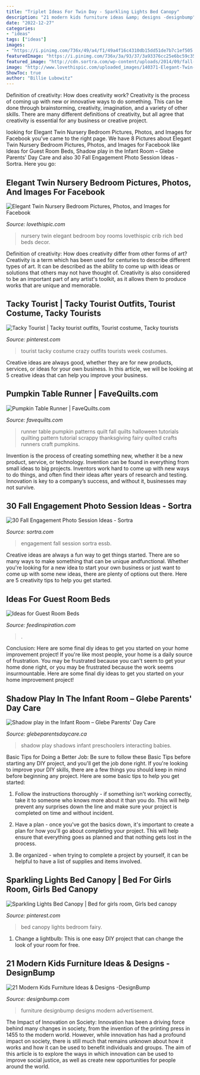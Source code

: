```yaml
---
title: "Triplet Ideas For Twin Day - Sparkling Lights Bed Canopy"
description: "21 modern kids furniture ideas &amp; designs -designbump"
date: "2022-12-27"
categories:
- "ideas"
tags: ["ideas"]
images:
- "https://i.pinimg.com/736x/49/a4/f1/49a4f16c4310db15dd51de7b7c1ef505.jpg"
featuredImage: "https://i.pinimg.com/736x/3a/93/37/3a93376cc25e6bc59c3582ede25c62b9.jpg"
featured_image: "http://cdn.sortra.com/wp-content/uploads/2014/09/fall-engagement-photo-ideas27.jpg"
image: "http://www.lovethispic.com/uploaded_images/140371-Elegant-Twin-Nursery-Bedroom.jpg"
ShowToc: true
author: "Billie Lubowitz"
---
```



Definition of creativity: How does creativity work?
Creativity is the process of coming up with new or innovative ways to do something. This can be done through brainstorming, creativity, imagination, and a variety of other skills. There are many different definitions of creativity, but all agree that creativity is essential for any business or creative project.

	

		
looking for Elegant Twin Nursery Bedroom Pictures, Photos, and Images for Facebook you've came to the right page. We have 8 Pictures about Elegant Twin Nursery Bedroom Pictures, Photos, and Images for Facebook like Ideas for Guest Room Beds, Shadow play in the Infant Room – Glebe Parents&#039; Day Care and also 30 Fall Engagement Photo Session Ideas - Sortra. Here you go:
		
    
## Elegant Twin Nursery Bedroom Pictures, Photos, And Images For Facebook

<img loading=lazy src="http://www.lovethispic.com/uploaded_images/140371-Elegant-Twin-Nursery-Bedroom.jpg" onerror="this.onerror=null;this.src='https://tse4.mm.bing.net/th?id=OIP.9g9i2FiXbUxHoAI9LqV-CAHaKN&amp;pid=15.1';" alt="Elegant Twin Nursery Bedroom Pictures, Photos, and Images for Facebook">

_Source: lovethispic.com_

>nursery twin elegant bedroom boy rooms lovethispic crib rich bed beds decor. 

	

Definition of creativity: How does creativity differ from other forms of art?
Creativity is a term which has been used for centuries to describe different types of art. It can be described as the ability to come up with ideas or solutions that others may not have thought of. Creativity is also considered to be an important part of any artist's toolkit, as it allows them to produce works that are unique and memorable.

    
## Tacky Tourist | Tacky Tourist Outfits, Tourist Costume, Tacky Tourists

<img loading=lazy src="https://i.pinimg.com/736x/3a/93/37/3a93376cc25e6bc59c3582ede25c62b9.jpg" onerror="this.onerror=null;this.src='https://tse2.mm.bing.net/th?id=OIP.wWJoobPaVdV4FjRvpQaplgHaJ3&amp;pid=15.1';" alt="Tacky Tourist | Tacky tourist outfits, Tourist costume, Tacky tourists">

_Source: pinterest.com_

>tourist tacky costume crazy outfits tourists week costumes. 

	

Creative ideas are always good, whether they are for new products, services, or ideas for your own business. In this article, we will be looking at 5 creative ideas that can help you improve your business.

    
## Pumpkin Table Runner | FaveQuilts.com

<img loading=lazy src="https://irepo.primecp.com/2015/07/229610/Pumpkin-Table-Runner_Large600_ID-1105676.jpg?v=1105676" onerror="this.onerror=null;this.src='https://tse4.mm.bing.net/th?id=OIP.5H5XHBSCmoNsHexpHifilwHaJ6&amp;pid=15.1';" alt="Pumpkin Table Runner | FaveQuilts.com">

_Source: favequilts.com_

>runner table pumpkin patterns quilt fall quilts halloween tutorials quilting pattern tutorial scrappy thanksgiving fairy quilted crafts runners craft pumpkins. 

	

Invention is the process of creating something new, whether it be a new product, service, or technology. Invention can be found in everything from small ideas to big projects. Inventors work hard to come up with new ways to do things, and often find their ideas after years of research and testing. Innovation is key to a company’s success, and without it, businesses may not survive.

    
## 30 Fall Engagement Photo Session Ideas - Sortra

<img loading=lazy src="http://cdn.sortra.com/wp-content/uploads/2014/09/fall-engagement-photo-ideas27.jpg" onerror="this.onerror=null;this.src='https://tse3.mm.bing.net/th?id=OIP.Xxujw3jTs1HSCu72j0BckwHaLL&amp;pid=15.1';" alt="30 Fall Engagement Photo Session Ideas - Sortra">

_Source: sortra.com_

>engagement fall session sortra essb. 

	

Creative ideas are always a fun way to get things started. There are so many ways to make something that can be unique andfunctional. Whether you're looking for a new idea to start your own business or just want to come up with some new ideas, there are plenty of options out there. Here are 5 creativity tips to help you get started.

    
## Ideas For Guest Room Beds

<img loading=lazy src="https://www.feedinspiration.com/wp-content/uploads/2019/06/Guest-Room-Beds.jpg" onerror="this.onerror=null;this.src='https://tse2.mm.bing.net/th?id=OIP.yrAkjvkPI0Nl9VLQTfo4AgHaEK&amp;pid=15.1';" alt="Ideas for Guest Room Beds">

_Source: feedinspiration.com_

>. 

	

Conclusion: Here are some final diy ideas to get you started on your home improvement project!
If you're like most people, your home is a daily source of frustration. You may be frustrated because you can't seem to get your home done right, or you may be frustrated because the work seems insurmountable. Here are some final diy ideas to get you started on your home improvement project!

    
## Shadow Play In The Infant Room – Glebe Parents&#039; Day Care

<img loading=lazy src="http://glebeparentsdaycare.ca/wp-content/uploads/2016/04/shadows_03.jpg" onerror="this.onerror=null;this.src='https://tse2.mm.bing.net/th?id=OIP.0uH8vH1glRWQZ2DzYXayCAHaLF&amp;pid=15.1';" alt="Shadow play in the Infant Room – Glebe Parents&#039; Day Care">

_Source: glebeparentsdaycare.ca_

>shadow play shadows infant preschoolers interacting babies. 

	

Basic Tips for Doing a Better Job: Be sure to follow these Basic Tips before starting any DIY project, and you'll get the job done right.
If you're looking to improve your DIY skills, there are a few things you should keep in mind before beginning any project. Here are some basic tips to help you get started: 
1) Follow the instructions thoroughly - if something isn't working correctly, take it to someone who knows more about it than you do. This will help prevent any surprises down the line and make sure your project is completed on time and without incident. 

2) Have a plan - once you've got the basics down, it's important to create a plan for how you'll go about completing your project. This will help ensure that everything goes as planned and that nothing gets lost in the process. 

3) Be organized - when trying to complete a project by yourself, it can be helpful to have a list of supplies and items involved.

    
## Sparkling Lights Bed Canopy | Bed For Girls Room, Girls Bed Canopy

<img loading=lazy src="https://i.pinimg.com/736x/49/a4/f1/49a4f16c4310db15dd51de7b7c1ef505.jpg" onerror="this.onerror=null;this.src='https://tse3.mm.bing.net/th?id=OIP.dwYbHDSOIFD6Em2cD8QrpAHaIJ&amp;pid=15.1';" alt="Sparkling Lights Bed Canopy | Bed for girls room, Girls bed canopy">

_Source: pinterest.com_

>bed canopy lights bedroom fairy. 

	

1. Change a lightbulb: This is one easy DIY project that can change the look of your room for free.

    
## 21 Modern Kids Furniture Ideas &amp; Designs -DesignBump

<img loading=lazy src="https://designbump.com/wp-content/uploads/2015/08/kids-furniture-1.jpg" onerror="this.onerror=null;this.src='https://tse1.mm.bing.net/th?id=OIP.jHv0X-MOJR1sEYLMAqklsgHaDZ&amp;pid=15.1';" alt="21 Modern Kids Furniture Ideas &amp; Designs -DesignBump">

_Source: designbump.com_

>furniture designbump designs modern advertisement. 

	

The Impact of Innovation on Society:
Innovation has been a driving force behind many changes in society, from the invention of the printing press in 1455 to the modern world. However, while innovation has had a profound impact on society, there is still much that remains unknown about how it works and how it can be used to benefit individuals and groups. The aim of this article is to explore the ways in which innovation can be used to improve social justice, as well as create new opportunities for people around the world.

